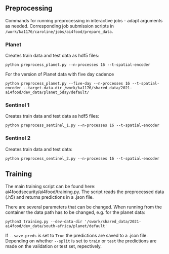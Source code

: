 ## Preprocessing

Commands for running preprocessing in interactive jobs - adapt arguments as needed. Corresponding job submission scripts in `/work/ka1176/caroline/jobs/ai4food/prepare_data`.

### Planet

Creates train data and test data as hdf5 files:

`python preprocess_planet.py --n-processes 16 --t-spatial-encoder`

For the version of Planet data with five day cadence

`python preprocess_planet.py --five-day --n-processes 16 --t-spatial-encoder --target-data-dir /work/ka1176/shared_data/2021-ai4food/dev_data/planet_5day/default/`

### Sentinel 1

Creates train data and test data as hdf5 files:

`python preprocess_sentinel_1.py --n-processes 16 --t-spatial-encoder`

### Sentinel 2

Creates train data and test data:

`python preprocess_sentinel_2.py --n-processes 16 --t-spatial-encoder`

## Training

The main training script can be found here: ai4foodsecurity/ai4food/training.py. The script reads the preprocessed data (.h5) and returns predictions in a .json file.

There are several parameters that can be changed. When running from the container the data path has to be changed, e.g. for the planet data:

`python3 training.py --dev-data-dir '/swork/shared_data/2021-ai4food/dev_data/south-africa/planet/default'`

If `--save-preds` is set to `True` the predictions are saved to a .json file. Depending on whether `--split` is set to `train` or `test` the predictions are made on the validation or test set, repectively.
